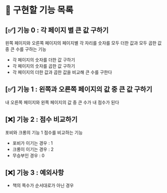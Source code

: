 # 🔖 구현할 기능 목록

## [✅] 기능 0 : 각 페이지 별 큰 값 구하기

왼쪽 페이지와 오른쪽 페이지의 페이지별 각 자리를 숫자를 모두 더한 값과 모두 곱한 값 중 큰 수를 구하는 기능

- 각 페이지의 숫자를 더한 값 구하기
- 각 페이지의 숫자를 곱한 값 구하기
- 각 페이지의 더한 값과 곱한 값을 비교해 큰 수를 구한다

## [✅] 기능 1 : 왼쪽과 오른쪽 페이지의 값 중 큰 값 구하기

내 오른쪽 페이지와 왼쪽 페이지의 값 중 큰 수가 내 점수가 된다

## [❌] 기능 2 : 점수 비교하기

포비와 크롱의 기능 1 점수를 비교하는 기능

- 포비가 이기는 경우 : 1
- 크롱이 이기는 경우 : 2
- 무승부인 경우 : 0

## [❌] 기능 3 : 예외사항

- 책의 쪽수가 순서대로가 아닌 경우
